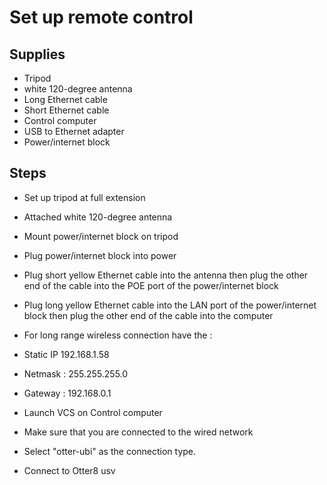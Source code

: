 # Set up remote control

## Supplies
-	Tripod
-	white 120-degree antenna
-	Long Ethernet cable
-	Short Ethernet cable
-	Control computer
-	USB to Ethernet adapter
- Power/internet block

## Steps
-	Set up tripod at full extension
-	Attached white 120-degree antenna
-	Mount power/internet block on tripod
-	Plug power/internet block into power
-	Plug short yellow Ethernet cable into the antenna then plug the other end of the cable into the POE port of the power/internet block
-	Plug long yellow Ethernet cable into the LAN port of the power/internet block then plug the other end of the cable into the computer
-	For long range wireless connection have the : 
 - Static IP 192.168.1.58
 - Netmask : 255.255.255.0 
 - Gateway : 192.168.0.1

-	Launch VCS on Control computer
-	Make sure that you are connected to the wired network 
- Select "otter-ubi" as the connection type.
- Connect to Otter8 usv

